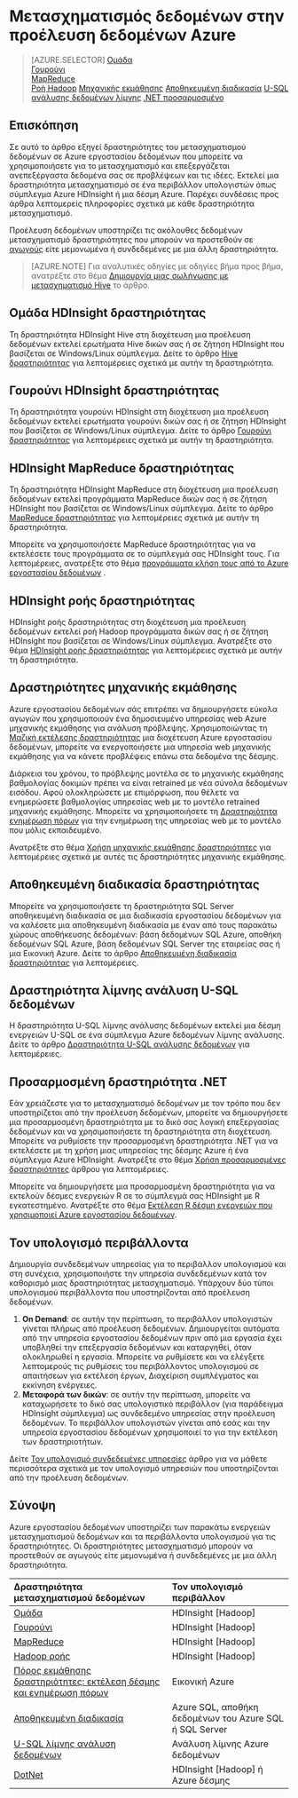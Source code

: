 <properties 
    pageTitle="Μετασχηματισμού δεδομένων: Διαδικασία και μετασχηματισμού δεδομένων | Microsoft Azure" 
    description="Μάθετε πώς να μετασχηματισμού δεδομένων ή δεδομένων διαδικασία σε Azure εργοστασίου δεδομένων χρησιμοποιώντας Hadoop, μηχανικής εκμάθησης ή Azure δεδομένων λίμνης ανάλυσης." 
    keywords="μετασχηματισμό δεδομένων, δεδομένα διαδικασία, μετασχηματισμού δεδομένων, μετασχηματισμό δραστηριότητας"
    services="data-factory" 
    documentationCenter="" 
    authors="sharonlo101" 
    manager="jhubbard" 
    editor="monicar"/>

<tags 
    ms.service="data-factory" 
    ms.workload="data-services" 
    ms.tgt_pltfrm="na" 
    ms.devlang="na" 
    ms.topic="article" 
    ms.date="09/23/2016" 
    ms.author="shlo"/>

# <a name="transform-data-in-azure-data-factory"></a>Μετασχηματισμός δεδομένων στην προέλευση δεδομένων Azure
> [AZURE.SELECTOR]
[Ομάδα](data-factory-hive-activity.md)  
[Γουρούνι](data-factory-pig-activity.md)  
[MapReduce](data-factory-map-reduce.md)  
[Ροή Hadoop](data-factory-hadoop-streaming-activity.md)
[Μηχανικής εκμάθησης](data-factory-azure-ml-batch-execution-activity.md) 
[Αποθηκευμένη διαδικασία](data-factory-stored-proc-activity.md)
[U-SQL ανάλυσης δεδομένων λίμνης](data-factory-usql-activity.md)
[.NET προσαρμοσμένο](data-factory-use-custom-activities.md)
   

## <a name="overview"></a>Επισκόπηση 
Σε αυτό το άρθρο εξηγεί δραστηριότητες του μετασχηματισμού δεδομένων σε Azure εργοστασίου δεδομένων που μπορείτε να χρησιμοποιήσετε για το μετασχηματισμό και επεξεργάζεται ανεπεξέργαστα δεδομένα σας σε προβλέψεων και τις ιδέες. Εκτελεί μια δραστηριότητα μετασχηματισμό σε ένα περιβάλλον υπολογιστών όπως σύμπλεγμα Azure HDInsight ή μια δέσμη Azure. Παρέχει συνδέσεις προς άρθρα λεπτομερείς πληροφορίες σχετικά με κάθε δραστηριότητα μετασχηματισμό.
 
Προέλευση δεδομένων υποστηρίζει τις ακόλουθες δεδομένων μετασχηματισμό δραστηριότητες που μπορούν να προστεθούν σε [αγωγούς](data-factory-create-pipelines.md) είτε μεμονωμένα ή συνδεδεμένες με μια άλλη δραστηριότητα.

> [AZURE.NOTE] Για αναλυτικές οδηγίες με οδηγίες βήμα προς βήμα, ανατρέξτε στο θέμα [Δημιουργία μιας σωλήνωσης με μετασχηματισμό Hive](data-factory-build-your-first-pipeline.md) το άρθρο.  

## <a name="hdinsight-hive-activity"></a>Ομάδα HDInsight δραστηριότητας
Τη δραστηριότητα HDInsight Hive στη διοχέτευση μια προέλευση δεδομένων εκτελεί ερωτήματα Hive δικών σας ή σε ζήτηση HDInsight που βασίζεται σε Windows/Linux σύμπλεγμα. Δείτε το άρθρο [Hive δραστηριότητας](data-factory-hive-activity.md) για λεπτομέρειες σχετικά με αυτήν τη δραστηριότητα. 

## <a name="hdinsight-pig-activity"></a>Γουρούνι HDInsight δραστηριότητας
Τη δραστηριότητα γουρούνι HDInsight στη διοχέτευση μια προέλευση δεδομένων εκτελεί ερωτήματα γουρούνι δικών σας ή σε ζήτηση HDInsight που βασίζεται σε Windows/Linux σύμπλεγμα. Δείτε το άρθρο [Γουρούνι δραστηριότητας](data-factory-pig-activity.md) για λεπτομέρειες σχετικά με αυτήν τη δραστηριότητα. 

## <a name="hdinsight-mapreduce-activity"></a>HDInsight MapReduce δραστηριότητας
Τη δραστηριότητα HDInsight MapReduce στη διοχέτευση μια προέλευση δεδομένων εκτελεί προγράμματα MapReduce δικών σας ή σε ζήτηση HDInsight που βασίζεται σε Windows/Linux σύμπλεγμα. Δείτε το άρθρο [MapReduce δραστηριότητας](data-factory-map-reduce.md) για λεπτομέρειες σχετικά με αυτήν τη δραστηριότητα.

Μπορείτε να χρησιμοποιήσετε MapReduce δραστηριότητας για να εκτελέσετε τους προγράμματα σε το σύμπλεγμά σας HDInsight τους. Για λεπτομέρειες, ανατρέξτε στο θέμα [προγράμματα κλήση τους από το Azure εργοστασίου δεδομένων](data-factory-spark.md) .

## <a name="hdinsight-streaming-activity"></a>HDInsight ροής δραστηριότητας
HDInsight ροής δραστηριότητας στη διοχέτευση μια προέλευση δεδομένων εκτελεί ροή Hadoop προγράμματα δικών σας ή σε ζήτηση HDInsight που βασίζεται σε Windows/Linux σύμπλεγμα. Ανατρέξτε στο θέμα [HDInsight ροής δραστηριότητας](data-factory-hadoop-streaming-activity.md) για λεπτομέρειες σχετικά με αυτήν τη δραστηριότητα.

## <a name="machine-learning-activities"></a>Δραστηριότητες μηχανικής εκμάθησης
Azure εργοστασίου δεδομένων σάς επιτρέπει να δημιουργήσετε εύκολα αγωγών που χρησιμοποιούν ένα δημοσιευμένο υπηρεσίας web Azure μηχανικής εκμάθησης για ανάλυση πρόβλεψης. Χρησιμοποιώντας τη [Μαζική εκτέλεσης δραστηριότητας](data-factory-azure-ml-batch-execution-activity.md#invoking-a-web-service-using-batch-execution-activity) μια διοχέτευση Azure εργοστασίου δεδομένων, μπορείτε να ενεργοποιήσετε μια υπηρεσία web μηχανικής εκμάθησης για να κάνετε προβλέψεις επάνω στα δεδομένα της δέσμης.

Διάρκεια του χρόνου, το πρόβλεψης μοντέλα σε το μηχανικής εκμάθησης βαθμολογίας δοκιμών πρέπει να είναι retrained με νέα σύνολα δεδομένων εισόδου. Αφού ολοκληρώσετε με επιμόρφωση, που θέλετε να ενημερώσετε βαθμολογίας υπηρεσίας web με το μοντέλο retrained μηχανικής εκμάθησης. Μπορείτε να χρησιμοποιήσετε τη [Δραστηριότητα ενημέρωση πόρων](data-factory-azure-ml-batch-execution-activity.md#updating-models-using-update-resource-activity) για την ενημέρωση της υπηρεσίας web με το μοντέλο που μόλις εκπαιδευμένο.  

Ανατρέξτε στο θέμα [Χρήση μηχανικής εκμάθησης δραστηριότητες](data-factory-azure-ml-batch-execution-activity.md) για λεπτομέρειες σχετικά με αυτές τις δραστηριότητες μηχανικής εκμάθησης. 

## <a name="stored-procedure-activity"></a>Αποθηκευμένη διαδικασία δραστηριότητας
Μπορείτε να χρησιμοποιήσετε τη δραστηριότητα SQL Server αποθηκευμένη διαδικασία σε μια διαδικασία εργοστασίου δεδομένων για να καλέσετε μια αποθηκευμένη διαδικασία με έναν από τους παρακάτω χώρους αποθήκευσης δεδομένων: βάση δεδομένων SQL Azure, αποθήκη δεδομένων SQL Azure, βάση δεδομένων SQL Server της εταιρείας σας ή μια Εικονική Azure. Δείτε το άρθρο [Αποθηκευμένη διαδικασία δραστηριότητας](data-factory-stored-proc-activity.md) για λεπτομέρειες.  

## <a name="data-lake-analytics-u-sql-activity"></a>Δραστηριότητα λίμνης ανάλυση U-SQL δεδομένων
Η δραστηριότητα U-SQL λίμνης ανάλυσης δεδομένων εκτελεί μια δέσμη ενεργειών U-SQL σε ένα σύμπλεγμα Azure δεδομένων λίμνης ανάλυσης. Δείτε το άρθρο [Δραστηριότητα U-SQL ανάλυσης δεδομένων](data-factory-usql-activity.md) για λεπτομέρειες. 

## <a name="net-custom-activity"></a>Προσαρμοσμένη δραστηριότητα .NET
Εάν χρειάζεστε για το μετασχηματισμό δεδομένων με τον τρόπο που δεν υποστηρίζεται από την προέλευση δεδομένων, μπορείτε να δημιουργήσετε μια προσαρμοσμένη δραστηριότητα με το δικό σας λογική επεξεργασίας δεδομένων και να χρησιμοποιήσετε τη δραστηριότητα στη διοχέτευση. Μπορείτε να ρυθμίσετε την προσαρμοσμένη δραστηριότητα .NET για να εκτελέσετε με τη χρήση μιας υπηρεσίας της δέσμης Azure ή ένα σύμπλεγμα Azure HDInsight. Ανατρέξτε στο θέμα [Χρήση προσαρμοσμένες δραστηριότητες](data-factory-use-custom-activities.md) άρθρου για λεπτομέρειες. 

Μπορείτε να δημιουργήσετε μια προσαρμοσμένη δραστηριότητα για να εκτελούν δέσμες ενεργειών R σε το σύμπλεγμά σας HDInsight με R εγκατεστημένο. Ανατρέξτε στο θέμα [Εκτέλεση R δέσμη ενεργειών που χρησιμοποιεί Azure εργοστασίου δεδομένων](https://github.com/Azure/Azure-DataFactory/tree/master/Samples/RunRScriptUsingADFSample). 

## <a name="compute-environments"></a>Τον υπολογισμό περιβάλλοντα
Δημιουργία συνδεδεμένων υπηρεσίας για το περιβάλλον υπολογισμού και στη συνέχεια, χρησιμοποιήστε την υπηρεσία συνδεδεμένων κατά τον καθορισμό μιας δραστηριότητας μετασχηματισμό. Υπάρχουν δύο τύποι υπολογισμού περιβάλλοντα που υποστηρίζονται από προέλευση δεδομένων. 

1. **On Demand**: σε αυτήν την περίπτωση, το περιβάλλον υπολογιστών γίνεται πλήρως από προέλευση δεδομένων. Δημιουργείται αυτόματα από την υπηρεσία εργοστασίου δεδομένων πριν από μια εργασία έχει υποβληθεί την επεξεργασία δεδομένων και καταργηθεί, όταν ολοκληρωθεί η εργασία. Μπορείτε να ρυθμίσετε και να ελέγξετε λεπτομερούς τις ρυθμίσεις του περιβάλλοντος υπολογισμού σε απαιτήσεων για εκτέλεση έργων, Διαχείριση συμπλέγματος και εκκίνηση ενέργειες. 
2. **Μεταφορά των δικών**: σε αυτήν την περίπτωση, μπορείτε να καταχωρήσετε το δικό σας υπολογιστικό περιβάλλον (για παράδειγμα HDInsight σύμπλεγμα) ως συνδεδεμένο υπηρεσίας στην προέλευση δεδομένων. Το περιβάλλον υπολογιστών γίνεται από εσάς και την υπηρεσία εργοστασίου δεδομένων χρησιμοποιεί το για την εκτέλεση των δραστηριοτήτων. 

Δείτε [Τον υπολογισμό συνδεδεμένες υπηρεσίες](data-factory-compute-linked-services.md) άρθρο για να μάθετε περισσότερα σχετικά με τον υπολογισμό υπηρεσιών που υποστηρίζονται από την προέλευση δεδομένων. 


## <a name="summary"></a>Σύνοψη
Azure εργοστασίου δεδομένων υποστηρίζει των παρακάτω ενεργειών μετασχηματισμού δεδομένων και τα περιβάλλοντα υπολογισμού για τις δραστηριότητες. Οι δραστηριότητες μετασχηματισμό μπορούν να προστεθούν σε αγωγούς είτε μεμονωμένα ή συνδεδεμένες με μια άλλη δραστηριότητα.

Δραστηριότητα μετασχηματισμού δεδομένων |  Τον υπολογισμό περιβάλλον 
:----------------------- | :--------------------
[Ομάδα](data-factory-hive-activity.md) | HDInsight [Hadoop] 
[Γουρούνι](data-factory-pig-activity.md) | HDInsight [Hadoop]  
[MapReduce](data-factory-map-reduce.md) | HDInsight [Hadoop]  
[Hadoop ροής](data-factory-hadoop-streaming-activity.md) | HDInsight [Hadoop]
[Πόρος εκμάθησης δραστηριότητες: εκτέλεση δέσμης και ενημέρωση πόρων](data-factory-azure-ml-batch-execution-activity.md) | Εικονική Azure 
[Αποθηκευμένη διαδικασία](data-factory-stored-proc-activity.md) | Azure SQL, αποθήκη δεδομένων του Azure SQL ή SQL Server |
[U-SQL λίμνης ανάλυση δεδομένων](data-factory-usql-activity.md) | Ανάλυση λίμνης Azure δεδομένων 
[DotNet](data-factory-use-custom-activities.md) | HDInsight [Hadoop] ή Azure δέσμης
   


